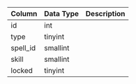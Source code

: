 | Column   | Data Type | Description |
| -------- | --------- | ----------- |
| id       | int       |             |
| type     | tinyint   |             |
| spell_id | smallint  |             |
| skill    | smallint  |             |
| locked   | tinyint   |             |